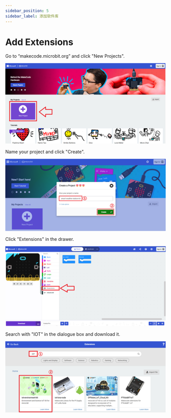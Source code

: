 ```yaml
---
sidebar_position: 5
sidebar_label: 添加软件库
---
```


# Add Extensions

Go to “makecode.microbit.org” and click "New Projects".

![](./images/smart-weather-station-kit-add-extension-01.png)

Name your project and click "Create". 

![](./images/smart-weather-station-kit-add-extension-02.png)

Click "Extensions" in the drawer. 

![](./images/smart-weather-station-kit-add-extension-03.png)

Search with "IOT" in the dialogue box and download it. 

![](./images/smart-weather-station-kit-add-extension-04.png)
